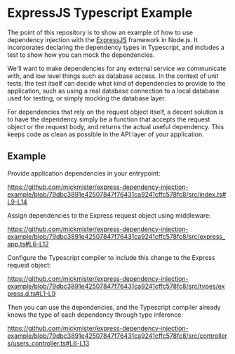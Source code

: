 # ExpressJS Typescript Example

The point of this repository is to show an example of how to use dependency injection with the [ExpressJS](https://expressjs.com) framework in Node.js. It incorporates declaring the dependency types in Typescript, and includes a test to show how you can mock the dependencies.

We'll want to make dependencies for any external service we communicate with, and low level things such as database access. In the context of unit tests, the test itself can decide what kind of dependencies to provide to the application, such as using a real database connection to a local database used for testing, or simply mocking the database layer.

For dependencies that rely on the request object itself, a decent solution is to have the dependency simply be a function that accepts the request object or the request body, and returns the actual useful dependency. This keeps code as clean as possible in the API layer of your application.

## Example

Provide application dependencies in your entrypoint:

https://github.com/mickmister/express-dependency-injection-example/blob/79dbc3891e42507847f76431ca9241cffc578fc8/src/index.ts#L9-L14

Assign dependencies to the Express request object using middleware:

https://github.com/mickmister/express-dependency-injection-example/blob/79dbc3891e42507847f76431ca9241cffc578fc8/src/express_app.ts#L6-L12

Configure the Typescript compiler to include this change to the Express request object:

https://github.com/mickmister/express-dependency-injection-example/blob/79dbc3891e42507847f76431ca9241cffc578fc8/src/types/express.d.ts#L1-L9

Then you can use the dependencies, and the Typescript compiler already knows the type of each dependency through type inference:

https://github.com/mickmister/express-dependency-injection-example/blob/79dbc3891e42507847f76431ca9241cffc578fc8/src/controllers/users_controller.ts#L6-L13
